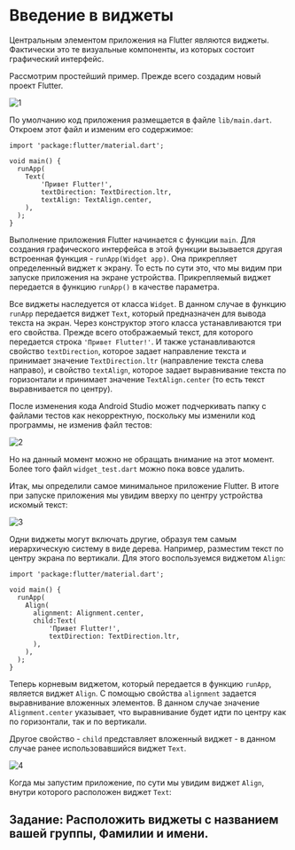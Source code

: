 # Введение в виджеты
Центральным элементом приложения на Flutter являются виджеты. Фактически это те визуальные компоненты, из которых состоит графический интерфейс.

Рассмотрим простейший пример. Прежде всего создадим новый проект Flutter.

![1](https://user-images.githubusercontent.com/83748388/234056622-f6d691d1-fbbf-44f1-b0d0-0dfd36c38d82.png)

По умолчанию код приложения размещается в файле `lib/main.dart`. Откроем этот файл и изменим его содержимое:
```
import 'package:flutter/material.dart';
 
void main() {
  runApp(
    Text(
        'Привет Flutter!',
        textDirection: TextDirection.ltr,
        textAlign: TextAlign.center,
    ),
  );
}
```
Выполнение приложения Flutter начинается с функции `main`. Для создания графического интерфейса в этой функции вызывается другая встроенная функция - `runApp(Widget app)`. Она прикрепляет определенный виджет к экрану. То есть по сути это, что мы видим при запуске приложения на экране устройства. Прикрепляемый виджет передается в функцию `runApp()` в качестве параметра.

Все виджеты наследуется от класса `Widget`. В данном случае в функцию `runApp` передается виджет `Text`, который предназначен для вывода текста на экран. Через конструктор этого класса устанавливаются три его свойства. Прежде всего отображаемый текст, для которого передается строка `'Привет Flutter!'`. И также устанавливаются свойство `textDirection`, которое задает направление текста и принимает значение `TextDirection.ltr` (направление текста слева направо), и свойство `textAlign`, которое задает выравнивание текста по горизонтали и принимает значение `TextAlign.center` (то есть текст выравнивается по центру).

После изменения кода Android Studio может подчеркивать папку с файлами тестов как некорректную, поскольку мы изменили код программы, не изменив файл тестов:

![2](https://user-images.githubusercontent.com/83748388/234056666-c77d91c5-c7b3-4496-9d13-a8e0f98a397b.png)


Но на данный момент можно не обращать внимание на этот момент. Более того файл `widget_test.dart` можно пока вовсе удалить.

Итак, мы определили самое минимальное приложение Flutter. В итоге при запуске приложения мы увидим вверху по центру устройства искомый текст:


![3](https://user-images.githubusercontent.com/83748388/234056748-040cbcc5-7df1-4e4c-8ab4-3be09e0d4b83.png)


Одни виджеты могут включать другие, образуя тем самым иерархическую систему в виде дерева. Например, разместим текст по центру экрана по вертикали. Для этого воспользуемся виджетом `Align`:
```
import 'package:flutter/material.dart';
 
void main() {
  runApp(
    Align(
      alignment: Alignment.center,
      child:Text(
          'Привет Flutter!',
          textDirection: TextDirection.ltr,
      ),
    ),
  );
}
```
Теперь корневым виджетом, который передается в функцию `runApp`, является виджет `Align`. С помощью свойства `alignment` задается выравнивание вложенных элементов. В данном случае значение `Alignment.center` указывает, что выравнивание будет идти по центру как по горизонтали, так и по вертикали.

Другое свойство - `child` представляет вложенный виджет - в данном случае ранее использовавшийся виджет `Text`.

![4](https://user-images.githubusercontent.com/83748388/234056786-dfab0499-87a9-464b-b050-d9ff997da7a1.png)



Когда мы запустим приложение, по сути мы увидим виджет `Align`, внутри которого расположен виджет `Text`:

## Задание: Расположить виджеты с названием вашей группы, Фамилии и имени.
